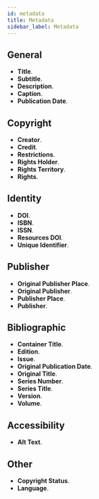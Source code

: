```yaml
---
id: metadata
title: Metadata
sidebar_label: Metadata
---
```


<!-- This collects all the Manifold metadata fileds into one place. Sources include Projects, Text, Resources, and elements from both the General and Metadata sidebars that aren't specific to Manifold itself. -->

## General

- **Title**.
- **Subtitle**.
- **Description**.
- **Caption**.
- **Publication Date**.

## Copyright

- **Creator**.
- **Credit**. 
- **Restrictions**.
- **Rights Holder**.
- **Rights Territory**.
- **Rights**.

## Identity

- **DOI**.
- **ISBN**.
- **ISSN**.
- **Resources DOI**.
- **Unique Identifier**.

## Publisher

- **Original Publisher Place**.
- **Original Publisher**.
- **Publisher Place**.
- **Publisher**.

## Bibliographic

- **Container Title**.
- **Edition**.
- **Issue**.
- **Original Publication Date**.
- **Original Title**.
- **Series Number**.
- **Series Title**.
- **Version**.
- **Volume**.

## Accessibility

- **Alt Text**.

## Other

- **Copyright Status**.
- **Language**.